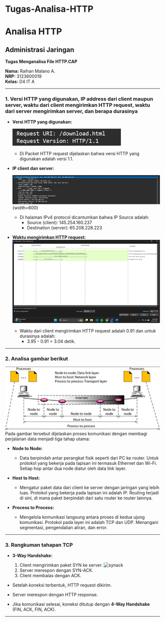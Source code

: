 # Tugas-Analisa-HTTP
# Analisa HTTP

## Administrasi Jaringan

**Tugas Menganalisa File HTTP.CAP**

**Nama:** Raihan Malano A.  
**NRP:** 3123600019  
**Kelas:** D4 IT A

---

### 1. Versi HTTP yang digunakan, IP address dari client maupun server, waktu dari client mengirimkan HTTP request, waktu dari server mengirimkan server, dan berapa durasinya

- **Versi HTTP yang digunakan:**
    
    ![Versi HTTP](https://github.com/Elmo-git/Admin-Jaringan-2025/blob/main/img/VersiHTTP.jpg)
    - Di Packet HTTP request dijelaskan bahwa versi HTTP yang digunakan adalah versi 1.1.

- **IP client dan server:**

  ![ipclientserver](img/ipclientserver.jpg){width=600}
    - Di halaman IPv4 protocol dicantumkan bahwa IP Source adalah:  
      - Source (client): 145.254.160.237  
      - Destination (server): 65.208.228.223

- **Waktu mengirimkan HTTP request:**
  ![Waktu Client Server Request](img/waktuclientserverrequest.jpg)
    - Waktu dari client mengirimkan HTTP request adalah 0.91 dan untuk durasinya adalah:  
      - 3.95 - 0.91 = 3.04 detik.

---

### 2. Analisa gambar berikut
![Slide 3](img/slide3.jpg)
Pada gambar tersebut dijelaskan proses komunikasi dengan membagi perjalanan data menjadi tiga tahap utama:

- **Node to Node:**
    - Data berpindah antar perangkat fisik seperti dari PC ke router. Untuk protokol yang bekerja pada lapisan ini termasuk Ethernet dan Wi-Fi. Setiap hop antar dua node diatur oleh data link layer.

- **Host to Host:**
    - Mengatur paket data dari client ke server dengan jaringan yang lebih luas. Protokol yang bekerja pada lapisan ini adalah IP. Routing terjadi di sini, di mana paket berpindah dari satu router ke router lainnya.

- **Process to Process:**
    - Mengelola komunikasi langsung antara proses di kedua ujung komunikasi. Protokol pada layer ini adalah TCP dan UDP. Menangani segmentasi, pengendalian aliran, dan error.

---

### 3. Rangkuman tahapan TCP

- **3-Way Handshake:**
    1. Client mengirimkan paket SYN ke server.
![synack]([img/threewayhandshake.jpg](https://github.com/Elmo-git/Admin-Jaringan-2025/blob/main/img/threewayhandshake.jpg))
    2. Server merespon dengan SYN-ACK.
    3. Client membalas dengan ACK.

- Setelah koneksi terbentuk, HTTP request dikirim.
- Server merespon dengan HTTP response.
- Jika komunikasi selesai, koneksi ditutup dengan **4-Way Handshake** (FIN, ACK, FIN, ACK).

---
